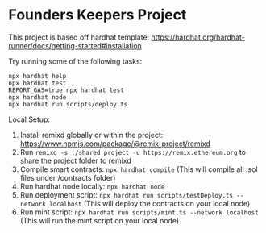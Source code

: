 # Founders Keepers Project

This project is based off hardhat template: https://hardhat.org/hardhat-runner/docs/getting-started#installation

Try running some of the following tasks:

```shell
npx hardhat help
npx hardhat test
REPORT_GAS=true npx hardhat test
npx hardhat node
npx hardhat run scripts/deploy.ts
```

Local Setup:

1. Install remixd globally or within the project: https://www.npmjs.com/package/@remix-project/remixd
2. Run `remixd -s ./shared_project -u https://remix.ethereum.org` to share the project folder to remixd
3. Compile smart contracts: `npx hardhat compile` (This will compile all .sol files under /contracts folder)
4. Run hardhat node locally: `npx hardhat node`
5. Run deployment script: `npx hardhat run scripts/testDeploy.ts --network localhost` (This will deploy the contracts on your local node)
6. Run mint script: `npx hardhat run scripts/mint.ts --network localhost` (This will run the mint script on your local node)
